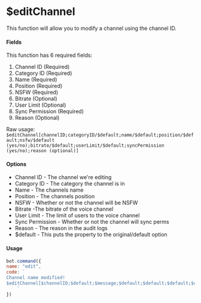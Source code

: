# $editChannel

This function will allow you to modify a channel using the channel ID.

#### Fields

This function has 6 required fields:

1. Channel ID \(Required\)
2. Category ID \(Required\)
3. Name \(Required\)
4. Position \(Required\)
5. NSFW \(Required\)
6. Bitrate \(Optional\)
7. User Limit \(Optional\)
8. Sync Permission \(Required\)
9. Reason \(Optional\)

Raw usage: `$editChannel[channelID;categoryID/$default;name/$default;position/$default;nsfw/$default (yes/no);bitrate/$default;userLimit/$default;syncPermission (yes/no);reason (optional)]`

#### Options

* Channel ID - The channel we're editing
* Category ID - The category the channel is in
* Name - The channels name
* Position - The channels position
* NSFW - Whether or not the channel will be NSFW
* Bitrate -The bitrate of the voice channel
* User Limit - The limit of users to the voice channel
* Sync Permission - Whether or not the channel will sync perms
* Reason - The reason in the audit logs
* $default - This puts the property to the original/default option

#### Usage

```javascript
bot.command({
name: "edit",
code: `
Channel name modified!
$editChannel[$channelID;$default;$message;$default;$default;$default;$default;yes]
    `
})
```

